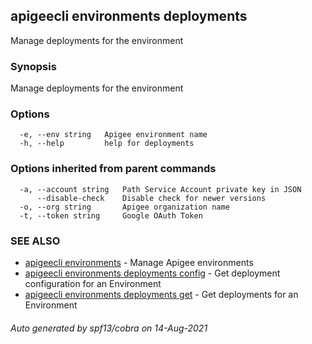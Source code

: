 ## apigeecli environments deployments

Manage deployments for the environment

### Synopsis

Manage deployments for the environment

### Options

```
  -e, --env string   Apigee environment name
  -h, --help         help for deployments
```

### Options inherited from parent commands

```
  -a, --account string   Path Service Account private key in JSON
      --disable-check    Disable check for newer versions
  -o, --org string       Apigee organization name
  -t, --token string     Google OAuth Token
```

### SEE ALSO

* [apigeecli environments](apigeecli_environments.md)	 - Manage Apigee environments
* [apigeecli environments deployments config](apigeecli_environments_deployments_config.md)	 - Get deployment configuration for an Environment
* [apigeecli environments deployments get](apigeecli_environments_deployments_get.md)	 - Get deployments for an Environment

###### Auto generated by spf13/cobra on 14-Aug-2021
